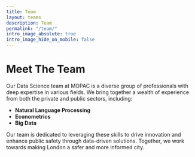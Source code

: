 ```yaml
---
title: Team
layout: teams
description: Team
permalink: "/team/"
intro_image_absolute: true
intro_image_hide_on_mobile: false
---
```


# Meet The Team

Our Data Science team at MOPAC is a diverse group of professionals with deep expertise in various fields. We bring together a wealth of experience from both the private and public sectors, including:

  - **Natural Language Processing**
  - **Econometrics**
  - **Big Data**


Our team is dedicated to leveraging these skills to drive innovation and enhance public safety through data-driven solutions. Together, we work towards making London a safer and more informed city.
